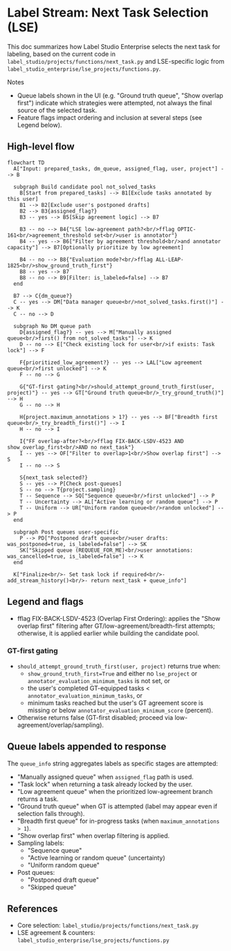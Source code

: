 # Label Stream: Next Task Selection (LSE)

This doc summarizes how Label Studio Enterprise selects the next task for labeling, based on the current code in `label_studio/projects/functions/next_task.py` and LSE-specific logic from `label_studio_enterprise/lse_projects/functions.py`.

Notes
- Queue labels shown in the UI (e.g. "Ground truth queue", "Show overlap first") indicate which strategies were attempted, not always the final source of the selected task.
- Feature flags impact ordering and inclusion at several steps (see Legend below).

## High-level flow

```mermaid
flowchart TD
  A["Input: prepared_tasks, dm_queue, assigned_flag, user, project"] --> B

  subgraph Build candidate pool not_solved_tasks
    B[Start from prepared_tasks] --> B1[Exclude tasks annotated by this user]
    B1 --> B2[Exclude user's postponed drafts]
    B2 --> B3{assigned_flag?}
    B3 -- yes --> B5[Skip agreement logic] --> B7

    B3 -- no --> B4{"LSE low-agreement path?<br/>fflag OPTIC-161<br/>agreement_threshold set<br/>user is annotator"}
    B4 -- yes --> B6["Filter by agreement threshold<br/>and annotator capacity"] --> B7[Optionally prioritize by low agreement]

    B4 -- no --> B8{"Evaluation mode?<br/>fflag ALL-LEAP-1825<br/>show_ground_truth_first"}
    B8 -- yes --> B7
    B8 -- no --> B9[Filter: is_labeled=false] --> B7
  end

  B7 --> C{dm_queue?}
  C -- yes --> DM["Data manager queue<br/>not_solved_tasks.first()"] --> K
  C -- no --> D

  subgraph No DM queue path
    D{assigned_flag?} -- yes --> M["Manually assigned queue<br/>first() from not_solved_tasks"] --> K
    D -- no --> E["Check existing lock for user<br/>if exists: Task lock"] --> F

    F{prioritized_low_agreement?} -- yes --> LAL["Low agreement queue<br/>first unlocked"] --> K
    F -- no --> G

    G{"GT-first gating?<br/>should_attempt_ground_truth_first(user, project)"} -- yes --> GT["Ground truth queue<br/>_try_ground_truth()"] --> H
    G -- no --> H

    H{project.maximum_annotations > 1?} -- yes --> BF["Breadth first queue<br/>_try_breadth_first()"] --> I
    H -- no --> I

    I{"FF overlap-after?<br/>fflag FIX-BACK-LSDV-4523 AND show_overlap_first<br/>AND no next_task"}
    I -- yes --> OF["Filter to overlap>1<br/>Show overlap first"] --> S
    I -- no --> S

    S{next_task selected?}
    S -- yes --> P[Check post-queues]
    S -- no --> T{project.sampling}
    T -- Sequence --> SQ["Sequence queue<br/>first unlocked"] --> P
    T -- Uncertainty --> AL["Active learning or random queue"] --> P
    T -- Uniform --> UR["Uniform random queue<br/>random unlocked"] --> P
  end

  subgraph Post queues user-specific
    P --> PD["Postponed draft queue<br/>user drafts: was_postponed=true, is_labeled=false"] --> SK
    SK["Skipped queue (REQUEUE_FOR_ME)<br/>user annotations: was_cancelled=true, is_labeled=false"] --> K
  end

  K["Finalize<br/>- Set task lock if required<br/>- add_stream_history()<br/>- return next_task + queue_info"]
```

## Legend and flags

- fflag FIX-BACK-LSDV-4523 (Overlap First Ordering): applies the "Show overlap first" filtering after GT/low-agreement/breadth-first attempts; otherwise, it is applied earlier while building the candidate pool.

### GT-first gating
- `should_attempt_ground_truth_first(user, project)` returns true when:
  - `show_ground_truth_first=True` and either no `lse_project` or `annotator_evaluation_minimum_tasks` is not set, or
  - the user's completed GT-equipped tasks < `annotator_evaluation_minimum_tasks`, or
  - minimum tasks reached but the user's GT agreement score is missing or below `annotator_evaluation_minimum_score` (percent).
- Otherwise returns false (GT-first disabled; proceed via low-agreement/overlap/sampling).

## Queue labels appended to response

The `queue_info` string aggregates labels as specific stages are attempted:
- "Manually assigned queue" when `assigned_flag` path is used.
- "Task lock" when returning a task already locked by the user.
- "Low agreement queue" when the prioritized low-agreement branch returns a task.
- "Ground truth queue" when GT is attempted (label may appear even if selection falls through).
- "Breadth first queue" for in-progress tasks (when `maximum_annotations > 1`).
- "Show overlap first" when overlap filtering is applied.
- Sampling labels:
  - "Sequence queue"
  - "Active learning or random queue" (uncertainty)
  - "Uniform random queue"
- Post queues:
  - "Postponed draft queue"
  - "Skipped queue"

## References
- Core selection: `label_studio/projects/functions/next_task.py`
- LSE agreement & counters: `label_studio_enterprise/lse_projects/functions.py`


